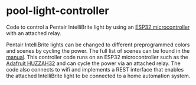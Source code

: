 # pool-light-controller
Code to control a Pentair IntelliBrite light by using an [ESP32 microcontroller](https://www.espressif.com/en/products/socs/esp32) with an attached relay.

Pentair IntelliBrite lights can be changed to different preprogrammed colors and scenes by cycling the power. The full list of scenes can be found in the [manual](https://www.pentair.com/content/dam/extranet/nam/pentair-pool/residential/manuals/lighting/intellibrite-5g-white-color-pool-spa-lights-manual-english-french.pdf). This controller code runs on an ESP32 microcontroller such as the [Adafruit HUZZAH32](https://www.adafruit.com/product/3619) and can cycle the power via an attached relay. The code also connects to wifi and implements a REST interface that enables the attached IntelliBrite light to be connected to a home automation system.
